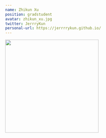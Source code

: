 ```yaml
---
name: Zhikun Xu
position: gradstudent
avatar: zhikun_xu.jpg
twitter: JerrryKun
personal-url: https://jerrrrykun.github.io/
---
```


<img width="300" src="{{site.baseurl}}/images/people/{{page.avatar}}" data-action="zoom">

